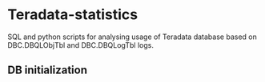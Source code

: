 # Teradata-statistics

SQL and python scripts for analysing usage of Teradata database based on DBC.DBQLObjTbl and DBC.DBQLogTbl logs.

## DB initialization
